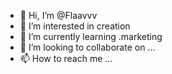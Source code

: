 - 👋 Hi, I’m @Flaavvv
- 👀 I’m interested in creation
- 🌱 I’m currently learning .marketing
- 💞️ I’m looking to collaborate on ...
- 📫 How to reach me ...

<!---
Flaavvv/Flaavvv is a ✨ special ✨ repository because its `README.md` (this file) appears on your GitHub profile.
You can click the Preview link to take a look at your changes.
--->
